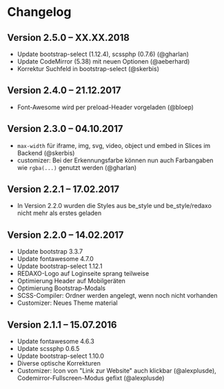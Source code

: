 Changelog
=========

Version 2.5.0 – XX.XX.2018
--------------------------

* Update bootstrap-select (1.12.4), scssphp (0.7.6) (@gharlan)
* Update CodeMirror (5.38) mit neuen Optionen (@aeberhard)
* Korrektur Suchfeld in bootstrap-select (@skerbis)


Version 2.4.0 – 21.12.2017
--------------------------

* Font-Awesome wird per preload-Header vorgeladen (@bloep)


Version 2.3.0 – 04.10.2017
--------------------------

* `max-width` für iframe, img, svg, video, object und embed in Slices im Backend (@skerbis)
* customizer: Bei der Erkennungsfarbe können nun auch Farbangaben wie `rgba(...)` genutzt werden (@gharlan)


Version 2.2.1 – 17.02.2017
--------------------------

* In Version 2.2.0 wurden die Styles aus be_style und be_style/redaxo nicht mehr als erstes geladen


Version 2.2.0 – 14.02.2017
--------------------------

* Update bootstrap 3.3.7
* Update fontawesome 4.7.0
* Update bootstrap-select 1.12.1
* REDAXO-Logo auf Loginseite sprang teilweise
* Optimierung Header auf Mobilgeräten
* Optimierung Bootstrap-Modals
* SCSS-Compiler: Ordner werden angelegt, wenn noch nicht vorhanden
* Customizer: Neues Theme material


Version 2.1.1 – 15.07.2016
--------------------------

* Update fontawesome 4.6.3
* Update scssphp 0.6.5
* Update bootstrap-select 1.10.0
* Diverse optische Korrekturen
* Customizer: Icon von "Link zur Website" auch klickbar (@alexplusde), Codemirror-Fullscreen-Modus gefixt (@alexplusde)
